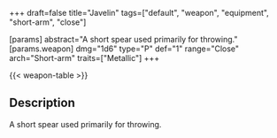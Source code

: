 +++
draft=false
title="Javelin"
tags=["default", "weapon", "equipment", "short-arm", "close"]

[params]
  abstract="A short spear used primarily for throwing."
  [params.weapon]
    dmg="1d6"
    type="P"
    def="1"
    range="Close"
    arch="Short-arm"
    traits=["Metallic"]
+++

{{< weapon-table >}}

## Description
A short spear used primarily for throwing.
